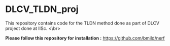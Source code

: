 # DLCV_TLDN_proj
This repository contains code for the TLDN method done as part of DLCV project done at IISc. <\br>

**Please follow this repository for installation :** https://github.com/bmild/nerf
